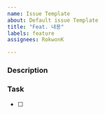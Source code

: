 ```yaml
---
name: Issue Template
about: Default issue Template
title: "Feat. 내용"
labels: feature
assignees: RokwonK

---
```


### Description


### Task
- [ ]
